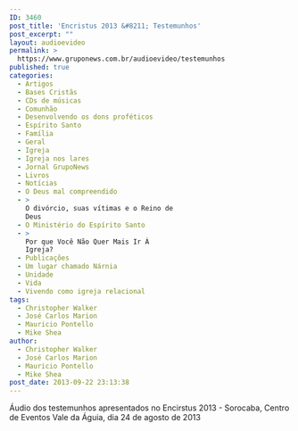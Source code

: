 ```yaml
---
ID: 3460
post_title: 'Encristus 2013 &#8211; Testemunhos'
post_excerpt: ""
layout: audioevideo
permalink: >
  https://www.gruponews.com.br/audioevideo/testemunhos
published: true
categories:
  - Artigos
  - Bases Cristãs
  - CDs de músicas
  - Comunhão
  - Desenvolvendo os dons proféticos
  - Espírito Santo
  - Família
  - Geral
  - Igreja
  - Igreja nos lares
  - Jornal GrupoNews
  - Livros
  - Notícias
  - O Deus mal compreendido
  - >
    O divórcio, suas vítimas e o Reino de
    Deus
  - O Ministério do Espírito Santo
  - >
    Por que Você Não Quer Mais Ir À
    Igreja?
  - Publicações
  - Um lugar chamado Nárnia
  - Unidade
  - Vida
  - Vivendo como igreja relacional
tags:
  - Christopher Walker
  - José Carlos Marion
  - Mauricio Pontello
  - Mike Shea
author:
  - Christopher Walker
  - José Carlos Marion
  - Mauricio Pontello
  - Mike Shea
post_date: 2013-09-22 23:13:38
---
```

Áudio dos testemunhos apresentados no Encirstus 2013 - Sorocaba, Centro de Eventos Vale da Águia, dia 24 de agosto de 2013
